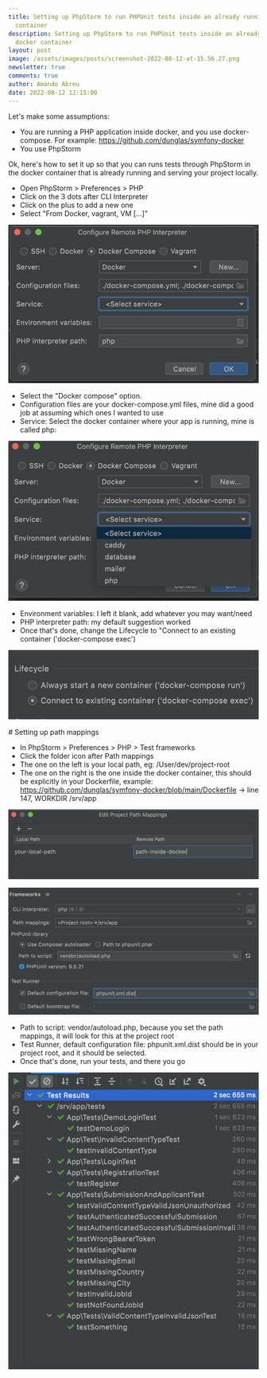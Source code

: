 ```yaml
---
title: Setting up PhpStorm to run PHPUnit tests inside an already running docker
  container
description: Setting up PhpStorm to run PHPUnit tests inside an already running
  docker container
layout: post
image: /assets/images/posts/screenshot-2022-08-12-at-15.56.27.png
newsletter: true
comments: true
author: Amando Abreu
date: 2022-08-12 12:15:00
---
```

Let's make some assumptions:

* You are running a PHP application inside docker, and you use docker-compose. For example: <https://github.com/dunglas/symfony-docker>
* You use PhpStorm

Ok, here's how to set it up so that you can runs tests through PhpStorm in the docker container that is already running and serving your project locally.

* Open PhpStorm > Preferences > PHP
* Click on the 3 dots after CLI Interpreter
* Click on the plus to add a new one
* Select "From Docker, vagrant, VM \[...]"

![](/assets/images/posts/screenshot-2022-08-12-at-15.54.38.png)



* Select the "Docker compose" option.
* Configuration files are your docker-compose.yml files, mine did a good job at assuming which ones I wanted to use
* Service: Select the docker container where your app is running, mine is called php:

![](/assets/images/posts/screenshot-2022-08-12-at-15.56.27.png)

* Environment variables: I left it blank, add whatever you may want/need
* PHP interpreter path: my default suggestion worked
* Once that's done, change the Lifecycle to "Connect to an existing container ('docker-compose exec')

![](/assets/images/posts/screenshot-2022-08-12-at-16.01.00.png)

\# Setting up path mappings

* In PhpStorm > Preferences > PHP > Test frameworks
* Click the folder icon after Path mappings
* The one on the left is your local path, eg: /User/dev/project-root
* The one on the right is the one inside the docker container, this should be explicitly in your Dockerfile, example: <https://github.com/dunglas/symfony-docker/blob/main/Dockerfile> -> line 147, WORKDIR /srv/app

![](/assets/images/posts/screenshot-2022-08-12-at-16.05.45.png)

![](/assets/images/posts/screenshot-2022-08-12-at-16.07.02.png)

* Path to script: vendor/autoload.php, because you set the path mappings, it will look for this at the project root
* Test Runner, default configuration file: phpunit.xml.dist should be in your project root, and it should be selected.
* Once that's done, run your tests, and there you go

![](/assets/images/posts/screenshot-2022-08-12-at-16.12.14.png)